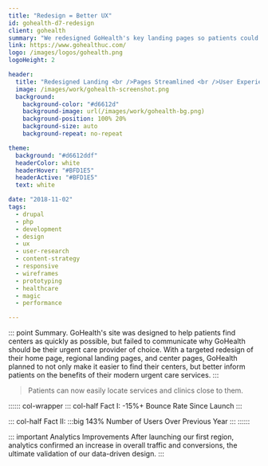 ```yaml
---
title: "Redesign = Better UX"
id: gohealth-d7-redesign
client: gohealth
summary: "We redesigned GoHealth's key landing pages so patients could find centers as quickly as possible."
link: https://www.gohealthuc.com/
logo: /images/logos/gohealth.png
logoHeight: 2

header:
  title: "Redesigned Landing <br />Pages Streamlined <br />User Experience."
  image: /images/work/gohealth-screenshot.png
  background:
    background-color: "#d6612d"
    background-image: url(/images/work/gohealth-bg.png)
    background-position: 100% 20%
    background-size: auto
    background-repeat: no-repeat

theme:
  background: "#d6612ddf"
  headerColor: white
  headerHover: "#BFD1E5"
  headerActive: "#BFD1E5"
  text: white

date: "2018-11-02"
tags:
  - drupal
  - php
  - development
  - design
  - ux
  - user-research
  - content-strategy
  - responsive
  - wireframes
  - prototyping
  - healthcare
  - magic
  - performance

---
```


::: point Summary.
GoHealth's site was designed to help patients find centers as quickly as possible, but failed to communicate why GoHealth should be their urgent care provider of choice. With a targeted redesign of their home page, regional landing pages, and center pages, GoHealth planned to not only make it easier to find their centers, but better inform patients on the benefits of their modern urgent care services.
:::

> Patients can now easily locate services and clinics close to them.

:::::: col-wrapper
::: col-half Fact I:
-15%+ Bounce Rate Since Launch
:::

::: col-half Fact II:
:::big
143% Number of Users Over Previous Year
:::
::::::

::: important Analytics Improvements
After launching our first region, analytics confirmed an increase in overall traffic and conversions, the ultimate validation of our data-driven design.
:::
